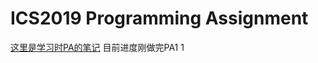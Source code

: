 # ICS2019 Programming Assignment

[这里是学习时PA的笔记](https://kazamayc.github.io/2021/06/10/%C2%96%E5%8D%97%E4%BA%AC%E5%A4%A7%E5%AD%A6PA%E5%AD%A6%E4%B9%A0/)
目前进度刚做完PA1
1